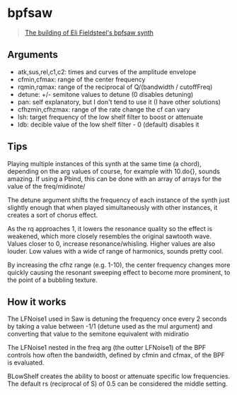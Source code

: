 # bpfsaw

> [The building of Eli Fieldsteel's bpfsaw synth](https://www.youtube.com/watch?v=lGs7JOOVjag)

## Arguments

* atk,sus,rel,c1,c2: times and curves of the amplitude envelope
* cfmin,cfmax: range of the center frequency
* rqmin,rqmax: range of the reciprocal of Q/(bandwidth / cutoffFreq)
* detune: +/- semitone values to detune (0 disables detuning)
* pan: self explanatory, but I don't tend to use it (I have other solutions)
* cfhzmin,cfhzmax: range of the rate change the cf can vary
* lsh: target frequency of the low shelf filter to boost or attenuate
* ldb: decible value of the low shelf filter - 0 (default) disables it

## Tips

Playing multiple instances of this synth at the same time (a chord),
depending on the arg values of course, for example with 10.do{}, sounds
amazing. If using a Pbind, this can be done with an array of arrays for the
value of the freq/midinote/

The detune argument shifts the frequency of each instance of the synth just
slightly enough that when played simultaneously with other instances, it
creates a sort of chorus effect.

As the rq approaches 1, it lowers the resonance quality so the effect
is weakened, which more closely resembles the original sawtooth wave. Values
closer to 0, increase resonance/whisling. Higher values are also louder. Low
values with a wide cf range of harmonics, sounds pretty cool.

By increasing the cfhz range (e.g. 1-10), the center frequency changes more
quickly causing the resonant sweeping effect to become more prominent, to the
point of a bubbling texture.

## How it works

The LFNoise1 used in Saw is detuning the frequency once every 2 seconds
by taking a value between -1/1 (detune used as the mul argument) and converting
that value to the semitone equivalent with midiratio

The LFNoise1 nested in the freq arg (the outter LFNoise1) of the BPF controls
how often the bandwidth, defined by cfmin and cfmax, of the BPF is evaluated.

BLowShelf creates the ability to boost or attenuate specific low frequencies.
The default rs (reciprocal of S) of 0.5 can be considered the middle setting.
